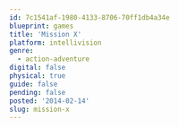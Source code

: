 ```yaml
---
id: 7c1541af-1980-4133-8706-70ff1db4a34e
blueprint: games
title: 'Mission X'
platform: intellivision
genre:
  - action-adventure
digital: false
physical: true
guide: false
pending: false
posted: '2014-02-14'
slug: mission-x
---
```

